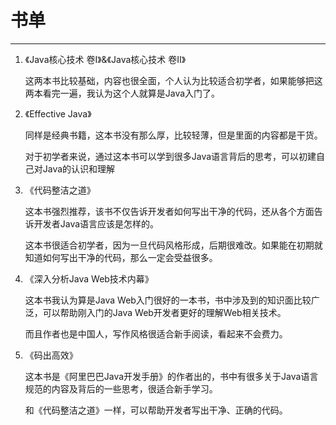 # 书单

---

1. 《Java核心技术 卷Ⅰ》&《Java核心技术 卷Ⅱ》

    这两本书比较基础，内容也很全面，个人认为比较适合初学者，如果能够把这两本看完一遍，我认为这个人就算是Java入门了。

2. 《Effective Java》

   同样是经典书籍，这本书没有那么厚，比较轻薄，但是里面的内容都是干货。

   对于初学者来说，通过这本书可以学到很多Java语言背后的思考，可以初建自己对Java的认识和理解

3. 《代码整洁之道》

   这本书强烈推荐，该书不仅告诉开发者如何写出干净的代码，还从各个方面告诉开发者Java语言应该是怎样的。

   这本书很适合初学者，因为一旦代码风格形成，后期很难改。如果能在初期就知道如何写出干净的代码，那么一定会受益很多。

4. 《深入分析Java Web技术内幕》

   这本书我认为算是Java Web入门很好的一本书，书中涉及到的知识面比较广泛，可以帮助刚入门的Java Web开发者更好的理解Web相关技术。

   而且作者也是中国人，写作风格很适合新手阅读，看起来不会费力。

5. 《码出高效》

   这本书是《阿里巴巴Java开发手册》的作者出的，书中有很多关于Java语言规范的内容及背后的一些思考，很适合新手学习。

   和《代码整洁之道》一样，可以帮助开发者写出干净、正确的代码。